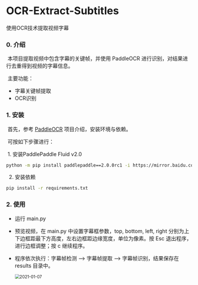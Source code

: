 # OCR-Extract-Subtitles
使用OCR技术提取视频字幕

### 0. 介绍

​	本项目提取视频中包含字幕的关键帧，并使用 PaddleOCR 进行识别，对结果进行去重得到视频的字幕信息。

​	主要功能：

- 字幕关键帧提取
- OCR识别

### 1. 安装

​	首先，参考  [PaddleOCR](https://github.com/PaddlePaddle/PaddleOCR/blob/dygraph/doc/doc_ch/installation.md) 项目介绍，安装环境与依赖。

​	可按如下步骤进行：

​	1. 安装PaddlePaddle Fluid v2.0

```bash
python -m pip install paddlepaddle==2.0.0rc1 -i https://mirror.baidu.com/pypi/simple
```

2. 安装依赖

```bash
pip install -r requirements.txt
```

### 2. 使用

- 运行 main.py

- 预览视频，在 main.py 中设置字幕框参数，top, bottom, left, right 分别为上下边框距最下方高度，左右边框距边缘宽度，单位为像素。按 Esc 退出程序，进行边框调整；按 c 继续程序。

- 程序依次执行：字幕帧检测 --> 字幕帧提取 --> 字幕帧识别，结果保存在 results 目录中。

  <img src="C:\Users\hanti\Pictures\2021-01-07.png" alt="2021-01-07" style="zoom:80%;" />